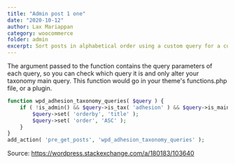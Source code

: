 ```yaml
---
title: "Admin post 1 one"
date: "2020-10-12"
author: Lax Mariappan
category: woocommerce
folder: admin
excerpt: Sort posts in alphabetical order using a custom query for a custom taxonomy archive.
---
```



The argument passed to the function contains the query parameters of each query, so you can check which query it is and only alter your taxonomy main query. This function would go in your theme's functions.php file, or a plugin.

```php
function wpd_adhesion_taxonomy_queries( $query ) {
    if ( !is_admin() && $query->is_tax( 'adhesion' ) && $query->is_main_query() ) {
        $query->set( 'orderby', 'title' );
        $query->set( 'order', 'ASC' );
    }
}
add_action( 'pre_get_posts', 'wpd_adhesion_taxonomy_queries' );
```
Source: https://wordpress.stackexchange.com/a/180183/103640